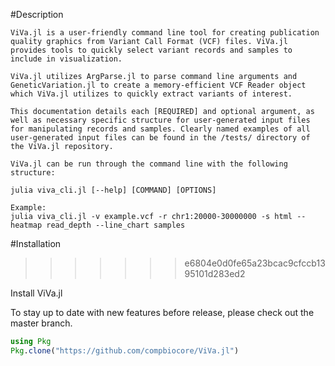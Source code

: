 #Description
```
ViVa.jl is a user-friendly command line tool for creating publication quality graphics from Variant Call Format (VCF) files. ViVa.jl provides tools to quickly select variant records and samples to include in visualization.

ViVa.jl utilizes ArgParse.jl to parse command line arguments and GeneticVariation.jl to create a memory-efficient VCF Reader object which ViVa.jl utilizes to quickly extract variants of interest.

This documentation details each [REQUIRED] and optional argument, as well as necessary specific structure for user-generated input files for manipulating records and samples. Clearly named examples of all user-generated input files can be found in the /tests/ directory of the ViVa.jl repository.

ViVa.jl can be run through the command line with the following structure:

julia viva_cli.jl [--help] [COMMAND] [OPTIONS]

Example:
julia viva_cli.jl -v example.vcf -r chr1:20000-30000000 -s html --heatmap read_depth --line_chart samples
```

#Installation
>>>>>>> e6804e0d0fe65a23bcac9cfccb1395101d283ed2

Install ViVa.jl

To stay up to date with new features before release, please check out the master branch.

```julia
using Pkg
Pkg.clone("https://github.com/compbiocore/ViVa.jl")
```
